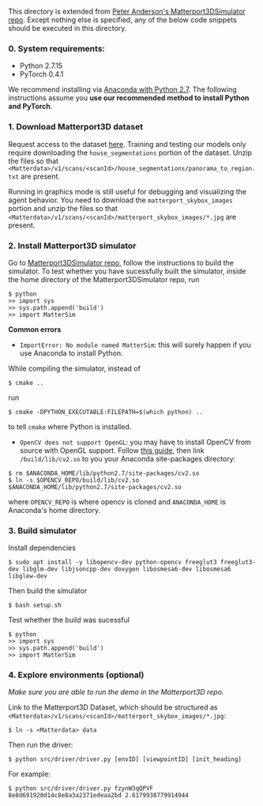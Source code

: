 
This directory is extended from [Peter Anderson's Matterport3DSimulator repo](https://github.com/peteanderson80/Matterport3DSimulator). Except nothing else is specified, any of the below code snippets should be executed in this directory. 

### 0. System requirements:
* Python 2.7.15
* PyTorch 0.4.1 

We recommend installing via [Anaconda with Python 2.7](https://www.anaconda.com/download/#linux). 
The following instructions assume you **use our recommended method to install Python and PyTorch**. 

### 1. Download Matterport3D dataset

Request access to the dataset [here](https://niessner.github.io/Matterport/). 
Training and testing our models only require downloading the `house_segmentations` portion of the dataset. Unzip the files so that `<Matterdata>/v1/scans/<scanId>/house_segmentations/panorama_to_region.txt` are present. 

Running in graphics mode is still useful for debugging and visualizing the agent behavior. You need to download the `matterport_skybox_images` portion and unzip the files so that `<Matterdata>/v1/scans/<scanId>/matterport_skybox_images/*.jpg` are present. 

### 2. Install Matterport3D simulator

Go to [Matterport3DSimulator repo](https://github.com/peteanderson80/Matterport3DSimulator), follow the instructions to build the simulator. To test whether you have sucessfully built the simulator, inside the home directory of the Matterport3DSimulator repo, run
```
$ python
>> import sys
>> sys.path.append('build')
>> import MatterSim
```

**Common errors**
* `ImportError: No module named MatterSim`: this will surely happen if you use Anaconda to install Python. 

While compiling the simulator, instead of 
```
$ cmake ..
```
run

```
$ cmake -DPYTHON_EXECUTABLE:FILEPATH=$(which python) .. 
```
to tell `cmake` where Python is installed. 

* `OpenCV does not support OpenGL`: you may have to install OpenCV from source with OpenGL support. Follow [this guide](https://www.learnopencv.com/install-opencv3-on-ubuntu/), then link `/build/lib/cv2.so` to you your Anaconda site-packages directory:
```
$ rm $ANACONDA_HOME/lib/python2.7/site-packages/cv2.so
$ ln -s $OPENCV_REPO/build/lib/cv2.so $ANACONDA_HOME/lib/python2.7/site-packages/cv2.so
```
where `OPENCV_REPO` is where opencv is cloned and `ANACONDA_HOME` is Anaconda's home directory. 

### 3. Build simulator

Install dependencies
```
$ sudo apt install -y libopencv-dev python-opencv freeglut3 freeglut3-dev libglm-dev libjsoncpp-dev doxygen libosmesa6-dev libosmesa6 libglew-dev     
```

Then build the simulator
```
$ bash setup.sh
```
Test whether the build was sucessful
```
$ python
>> import sys
>> sys.path.append('build')
>> import MatterSim
```

### 4. Explore environments (optional)

*Make sure you are able to run the demo in the Matterport3D repo.*

Link to the Matterport3D Dataset, which should be structured as `<Matterdata>/v1/scans/<scanId>/matterport_skybox_images/*.jpg`:
```
$ ln -s <Matterdata> data
```
Then run the driver:
```
$ python src/driver/driver.py [envID] [viewpointID] [init_heading]
```

For example:

```
$ python src/driver/driver.py fzynW3qQPVF 8e8d691920d14c8e8a3a2371edeaa2bd 2.6179938779914944
```




